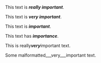 This text is ***really important***.

This text is ___very important___.

This text is __*important*__.

This text has **_importance_**.

This is really***very***important text.

Some malformatted___very___important text.
